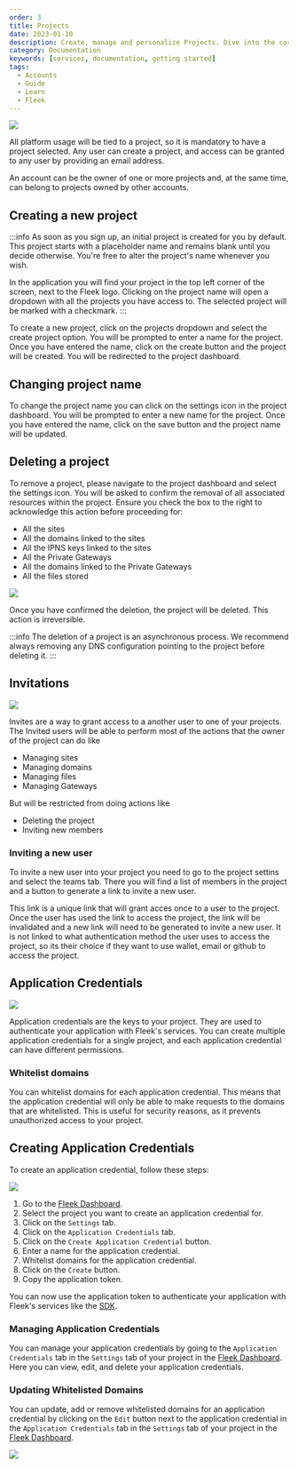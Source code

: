 ```yaml
---
order: 3
title: Projects
date: 2023-01-10
description: Create, manage and personalize Projects. Dive into the core of project handling on Fleek, from your first auto-generated project to organizing your next idea.
category: Documentation
keywords: [services, documentation, getting started]
tags:
  - Accounts
  - Guide
  - Learn
  - Fleek
---
```


![](./project-ui.png)

All platform usage will be tied to a project, so it is mandatory to have a project selected. Any user can create a project, and access can be granted to any user by providing an email address.

An account can be the owner of one or more projects and, at the same time, can belong to projects owned by other accounts.

## Creating a new project

:::info
As soon as you sign up, an initial project is created for you by default. This project starts with a placeholder name and remains blank until you decide otherwise. You're free to alter the project's name whenever you wish.

In the application you will find your project in the top left corner of the screen, next to the Fleek logo. Clicking on the project name will open a dropdown with all the projects you have access to. The selected project will be marked with a checkmark.
:::

To create a new project, click on the projects dropdown and select the create project option. You will be prompted to enter a name for the project. Once you have entered the name, click on the create button and the project will be created. You will be redirected to the project dashboard.

## Changing project name

To change the project name you can click on the settings icon in the project dashboard. You will be prompted to enter a new name for the project. Once you have entered the name, click on the save button and the project name will be updated.

## Deleting a project

To remove a project, please navigate to the project dashboard and select the settings icon. You will be asked to confirm the removal of all associated resources within the project. Ensure you check the box to the right to acknowledge this action before proceeding for:

- All the sites
- All the domains linked to the sites
- All the IPNS keys linked to the sites
- All the Private Gateways
- All the domains linked to the Private Gateways
- All the files stored

![](./delete-project.png)

Once you have confirmed the deletion, the project will be deleted. This action is irreversible.

:::info
The deletion of a project is an asynchronous process. We recommend always removing any DNS configuration pointing to the project before deleting it.
:::

## Invitations

![](./invite-ui.png)

Invites are a way to grant access to a another user to one of your projects. The Invited users will be able to perform most of the actions that the owner of the project can do like

- Managing sites
- Managing domains
- Managing files
- Managing Gateways

But will be restricted from doing actions like

- Deleting the project
- Inviting new members

### Inviting a new user

To invite a new user into your project you need to go to the project settins and select the teams tab. There you will find a list of members in the project and a button to generate a link to invite a new user.

This link is a unique link that will grant acces once to a user to the project. Once the user has used the link to access the project, the link will be invalidated and a new link will need to be generated to invite a new user. It is not linked to what authentication method the user uses to access the project, so its their choice if they want to use wallet, email or github to access the project.

## Application Credentials

![](./app-credentials.png)

Application credentials are the keys to your project. They are used to authenticate your application with Fleek's services. You can create multiple application credentials for a single project, and each application credential can have different permissions.

### Whitelist domains

You can whitelist domains for each application credential. This means that the application credential will only be able to make requests to the domains that are whitelisted. This is useful for security reasons, as it prevents unauthorized access to your project.

## Creating Application Credentials

To create an application credential, follow these steps:

![](./app-credentials-2.png)

1. Go to the [Fleek Dashboard](https://app.fleek.xyz/).
2. Select the project you want to create an application credential for.
3. Click on the `Settings` tab.
4. Click on the `Application Credentials` tab.
5. Click on the `Create Application Credential` button.
6. Enter a name for the application credential.
7. Whitelist domains for the application credential.
8. Click on the `Create` button.
9. Copy the application token.

You can now use the application token to authenticate your application with Fleek's services like the [SDK](/docs/SDK).

### Managing Application Credentials

You can manage your application credentials by going to the `Application Credentials` tab in the `Settings` tab of your project in the [Fleek Dashboard](https://app.fleek.xyz/). Here you can view, edit, and delete your application credentials.

### Updating Whitelisted Domains

You can update, add or remove whitelisted domains for an application credential by clicking on the `Edit` button next to the application credential in the `Application Credentials` tab in the `Settings` tab of your project in the [Fleek Dashboard](https://app.fleek.xyz/).

![](./app-credentials-3.png)
